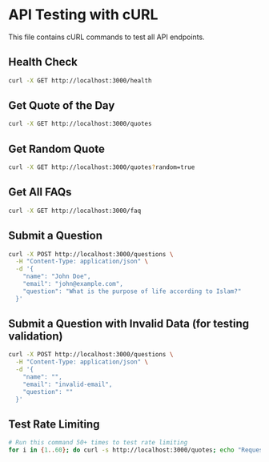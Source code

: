 # API Testing with cURL

This file contains cURL commands to test all API endpoints.

## Health Check
```bash
curl -X GET http://localhost:3000/health
```

## Get Quote of the Day
```bash
curl -X GET http://localhost:3000/quotes
```

## Get Random Quote
```bash
curl -X GET http://localhost:3000/quotes?random=true
```

## Get All FAQs
```bash
curl -X GET http://localhost:3000/faq
```

## Submit a Question
```bash
curl -X POST http://localhost:3000/questions \
  -H "Content-Type: application/json" \
  -d '{
    "name": "John Doe",
    "email": "john@example.com",
    "question": "What is the purpose of life according to Islam?"
  }'
```

## Submit a Question with Invalid Data (for testing validation)
```bash
curl -X POST http://localhost:3000/questions \
  -H "Content-Type: application/json" \
  -d '{
    "name": "",
    "email": "invalid-email",
    "question": ""
  }'
```

## Test Rate Limiting
```bash
# Run this command 50+ times to test rate limiting
for i in {1..60}; do curl -s http://localhost:3000/quotes; echo "Request $i"; done
```